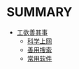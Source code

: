 # SUMMARY

* [工欲善其事](chapter1/README.md)
  * [科学上网](chapter1/section1.1.md)
  * [善用搜索](chapter1/section1.2.md)
  * [常用软件](chapter1/section1.2.md)
